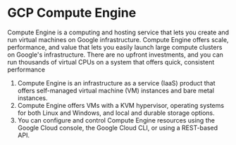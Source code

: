 # GCP Compute Engine
Compute Engine is a computing and hosting service that lets you create and run virtual machines on Google infrastructure. 
Compute Engine offers scale, performance, and value that lets you easily launch large compute clusters on Google's infrastructure. 
There are no upfront investments, and you can run thousands of virtual CPUs on a system that offers quick, consistent performance

1. Compute Engine is an infrastructure as a service (IaaS) product that offers self-managed virtual machine (VM) instances and bare metal instances.
2. Compute Engine offers VMs with a KVM hypervisor, operating systems for both Linux and Windows, and local and durable storage options.
3. You can configure and control Compute Engine resources using the Google Cloud console, the Google Cloud CLI, or using a REST-based API.



## 




